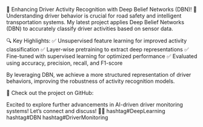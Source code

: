 🚀 Enhancing Driver Activity Recognition with Deep Belief Networks (DBN)! 🚀
Understanding driver behavior is crucial for road safety and intelligent transportation systems. My latest project applies Deep Belief Networks (DBN) to accurately classify driver activities based on sensor data.

🔍 Key Highlights:
✅ Unsupervised feature learning for improved activity classification
✅ Layer-wise pretraining to extract deep representations
✅ Fine-tuned with supervised learning for optimized performance
✅ Evaluated using accuracy, precision, recall, and F1-score

By leveraging DBN, we achieve a more structured representation of driver behaviors, improving the robustness of activity recognition models.

🔗 Check out the project on GitHub: 

Excited to explore further advancements in AI-driven driver monitoring systems! Let’s connect and discuss! 🚗💡 hashtag#DeepLearning hashtag#DBN hashtag#DriverMonitoring
